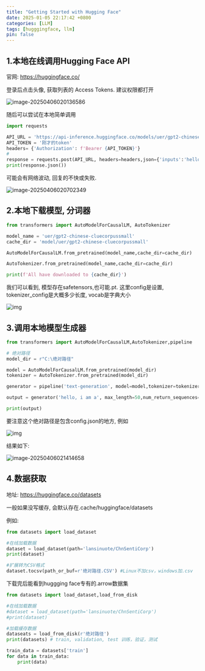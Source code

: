 ```yaml
---
title: "Getting Started with Hugging Face"
date: 2025-01-05 22:17:42 +0800
categories: [LLM]
tags: [hugggingface, llm]
pin: false
---
```


## 1.本地在线调用Hugging Face API

官网: https://huggingface.co/

登录后点击头像, 获取列表的 Access Tokens. 建议权限都打开

![image-20250406020136586](https://zr-picture.oss-cn-shanghai.aliyuncs.com/image-20250406020136586.png)

随后可以尝试在本地简单调用

```python
import requests

API_URL = 'https://api-inference.huggingface.co/models/uer/gpt2-chinese-cluecorpussmall'
API_TOKEN = '刚才的token'
headers= {'Authorization': f'Bearer {API_TOKEN}'}
#
response = requests.post(API_URL, headers=headers,json={'inputs':'hello, hugging face'})
print(response.json())
```

可能会有网络波动, 回复的不快或失败.

![image-20250406020702349](https://zr-picture.oss-cn-shanghai.aliyuncs.com/image-20250406020702349.png)

## 2.本地下载模型, 分词器

```python
from transformers import AutoModelForCausalLM, AutoTokenizer

model_name = 'uer/gpt2-chinese-cluecorpussmall'
cache_dir = 'model/uer/gpt2-chinese-cluecorpussmall'

AutoModelForCausalLM.from_pretrained(model_name,cache_dir=cache_dir)

AutoTokenizer.from_pretrained(model_name,cache_dir=cache_dir)

print(f'All have downloaded to {cache_dir}')
```

我们可以看到, 模型存在safetensors,也可能.pt. 这里config是设置, tokenizer_config是大概多少长度, vocab是字典大小

![img](https://i9tsd87ltj.feishu.cn/space/api/box/stream/download/asynccode/?code=YTc3ODA5MDkzYjYxZjE5YWU3NGU1ZWVkM2VjMjI5YTlfdlRlQVdVamxSOFZvV0Jma2dmMmh2YUNBQlo3bnRVT3ZfVG9rZW46R3JzWWI1dHV5b21hd2N4UjdGdGNya1NHbmZzXzE3NDM4NzY1MTU6MTc0Mzg4MDExNV9WNA)

## 3.调用本地模型生成器

```python
from transformers import AutoModelForCausalLM,AutoTokenizer,pipeline

# 绝对路径
model_dir = r"C:\绝对路径"

model = AutoModelForCausalLM.from_pretrained(model_dir)
tokenizer = AutoTokenizer.from_pretrained(model_dir)

generator = pipeline('text-generation', model=model,tokenizer=tokenizer,device='cpu')

output = generator('hello, i am a', max_length=50,num_return_sequences=1)

print(output)
```

要注意这个绝对路径是包含config.json的地方, 例如

![img](https://i9tsd87ltj.feishu.cn/space/api/box/stream/download/asynccode/?code=ZmNlMmIxZWRjZDU5YTIwNTNhMmE1ZGVlNjkxZWJjYTZfdFl4TkVNa2NOeFNoUTZ4anJWUVdsUU83SWpDNllVU2JfVG9rZW46TmNXSmI3SUJNbzVLZXN4YU1WaGN2QkhWbmRkXzE3NDM4NzY3Njc6MTc0Mzg4MDM2N19WNA)

结果如下:

![image-20250406021414658](https://zr-picture.oss-cn-shanghai.aliyuncs.com/image-20250406021414658.png)

## 4.数据获取

地址: https://huggingface.co/datasets

一般如果没写缓存, 会默认存在.cache/huggingface/datasets

例如:

```python
from datasets import load_dataset

#在线加载数据
dataset = load_dataset(path='lansinuote/ChnSentiCorp')
print(dataset)

#扩展转为CSV格式
dataset.tocsv(path_or_buf=r'绝对路径.CSV') #Linux不加csv，windows加.csv
```

下载完后能看到huggging face专有的.arrow数据集

```python
from datasets import load_dataset,load_from_disk

#在线加载数据
#dataset = load_dataset(path='lansinuote/ChnSentiCorp')
#print(dataset)

#加载缓存数据
dataseats = load_from_disk(r'绝对路径')
print(datasets) # train, validation, test 训练，验证，测试

train_data = datasets['train']
for data in train_data:
    print(data)
```
